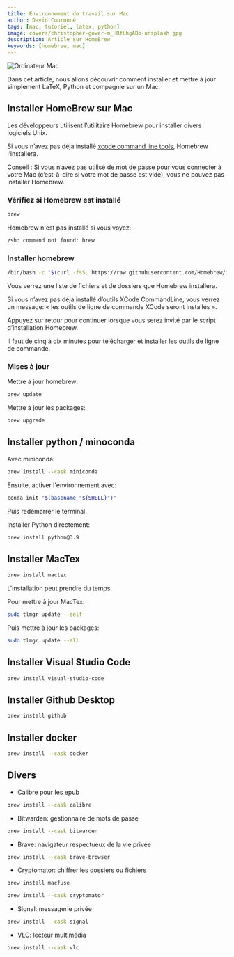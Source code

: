 ```yaml
---
title: Environnement de travail sur Mac
author: David Couronné
tags: [mac, tutoriel, latex, python]
image: covers/christopher-gower-m_HRfLhgABo-unsplash.jpg
description: Article sur HomeBrew
keywords: [homebrew, mac]
---
```


![Ordinateur Mac](https://res.cloudinary.com/dpw19qolx/image/upload/t_cover-image/v1620487810/christopher-gower-m_HRfLhgABo-unsplash.jpg)

Dans cet article, nous allons découvrir comment installer et mettre à jour simplement LaTeX, Python et compagnie sur un Mac.

<!--truncate-->

## Installer HomeBrew sur Mac

Les développeurs utilisent l’utilitaire Homebrew pour installer divers logiciels Unix.

Si vous n’avez pas déjà installé [xcode command line tools](https://developer.apple.com/xcode/resources/), Homebrew l’installera.

Conseil : Si vous n’avez pas utilisé de mot de passe pour vous connecter à votre Mac (c’est-à-dire si votre mot de passe est vide), vous ne pouvez pas installer Homebrew.

### Vérifiez si Homebrew est installé

```bash
brew
```

Homebrew n'est pas installé si vous voyez:

```bash
zsh: command not found: brew
```

### Installer homebrew

```bash
/bin/bash -c "$(curl -fsSL https://raw.githubusercontent.com/Homebrew/install/HEAD/install.sh)"
```

Vous verrez une liste de fichiers et de dossiers que Homebrew installera.

Si vous n’avez pas déjà installé d’outils XCode CommandLine, vous verrez un message: « les outils de ligne de commande XCode seront installés ».

Appuyez sur retour pour continuer lorsque vous serez invité par le script d’installation Homebrew.

Il faut de cinq à dix minutes pour télécharger et installer les outils de ligne de commande.

### Mises à jour

Mettre à jour homebrew:

```bash
brew update
```

Mettre à jour les packages:

```bash
brew upgrade
```

## Installer python / minoconda

Avec miniconda:

```bash
brew install --cask miniconda
```

Ensuite, activer l'environnement avec:

```bash
conda init "$(basename "${SHELL}")"
```

Puis redémarrer le terminal.


Installer Python directement:

```bash
brew install python@3.9
```

## Installer MacTex

```bash
brew install mactex
```

L'installation peut prendre du temps.

Pour mettre à jour MacTex:

```bash
sudo tlmgr update --self
```

Puis mettre à jour les packages:

```bash
sudo tlmgr update --all
```

## Installer Visual Studio Code

```bash
brew install visual-studio-code
```

## Installer Github Desktop

```bash
brew install github
```

## Installer docker

```bash
brew install --cask docker
```

## Divers

- Calibre pour les epub

```bash
brew install --cask calibre
```

- Bitwarden: gestionnaire de mots de passe

```bash
brew install --cask bitwarden
```

- Brave: navigateur respectueux de la vie privée

```bash
brew install --cask brave-browser
```

- Cryptomator: chiffrer les dossiers ou fichiers

```bash
brew install macfuse
```

```bash
brew install --cask cryptomator
```

- Signal: messagerie privée

```bash
brew install --cask signal
```

- VLC: lecteur multimédia

```bash
brew install --cask vlc
```
